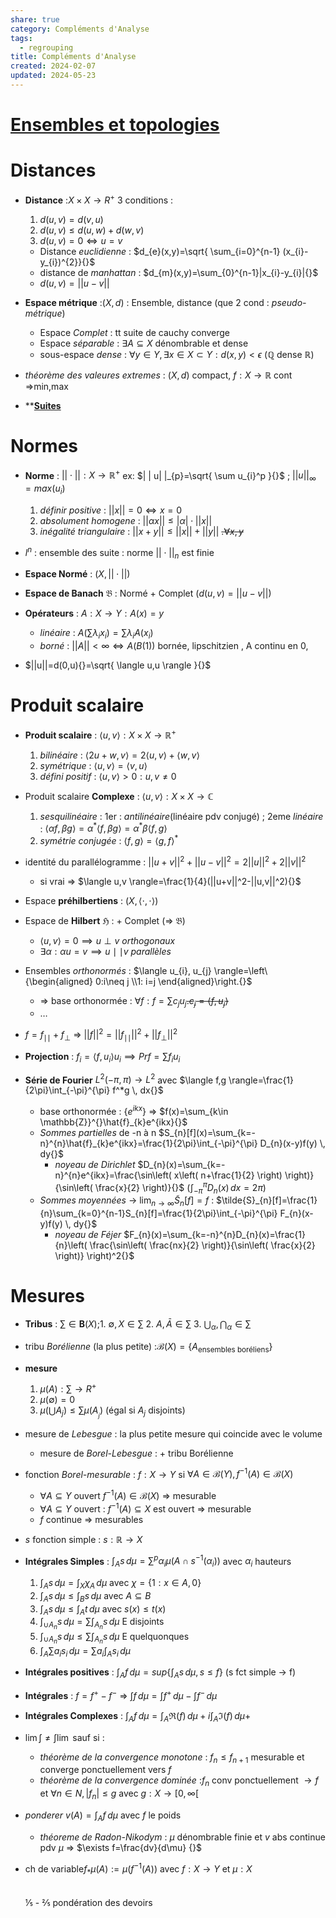 ```yaml
---  
share: true  
category: Compléments d'Analyse  
tags:  
  - regrouping  
title: Compléments d'Analyse  
created: 2024-02-07  
updated: 2024-05-23  
---  
```

# [Ensembles et topologies](Ensembles%20et%20topologies.md)  
# Distances  
  
- **Distance** :$X\times X\to R^+{}$ 3 conditions :  
	1. $d(u,v)=d(v,u){}$  
	2. $d(u,v)\leq d(u,w)+d(w,v){}$  
	3. $d(u,v)=0\iff u=v{}$   
	- Distance *euclidienne* : $d_{e}(x,y)=\sqrt{ \sum_{i=0}^{n-1} (x_{i}-y_{i})^{2}}{}$  
	- distance de *manhattan* : $d_{m}(x,y)=\sum_{0}^{n-1}|x_{i}-y_{i}|{}$  
	- $d(u,v)=| |u-v| |{}$  
  
- **Espace métrique** :$(X,d){}$ : Ensemble, distance (que 2 cond : *pseudo-métrique*)  
	- Espace *Complet* : tt suite de cauchy converge  
	- Espace *séparable* : $\exists A\subseteq X{}$  dénombrable et dense  
	- sous-espace *dense* : $\forall y\in Y, \exists x \in X\subset Y:d(x,y)<\epsilon{}$ ($\mathbb{Q} {}$ dense $\mathbb{R}{}$)  
  
- *théorème des valeures extremes* : $(X,d){}$ compact, $f:X\to \mathbb{R}{}$ cont ⇒min,max  
  
- ****[Suites](Suites.md)**  
# Normes  
  
- **Norme** : $||\cdot||:X\to \mathbb{R}^+{}$  ex: $| | u| |_{p}=\sqrt{ \sum u_{i}^p }{}$  ; $| | u| |_{\infty}=max(u_{i}){}$  
	1. *définir positive* : $\lvert \lvert x \rvert \rvert=0\iff x=0{}$  
	2. *absolument homogene* : $\lvert \lvert \alpha x \rvert \rvert\leq \lvert \alpha \rvert\cdot \lvert \lvert x \rvert \rvert{}$   
	3. *inégalité triangulaire* : $||x+y||\leq||x||+||y||{}$  ~~.$\forall x,y{}$~~  
  
- $l^n{}$ : ensemble des suite : norme $| | \cdot| |_{n}{}$ est finie  
  
- **Espace Normé** : $(X, | | \cdot| |){}$   
  
- **Espace de Banach** $\mathfrak{B}$ : Normé + Complet ($d(u,v)=| |u-v| |{}$)  
  
- **Opérateurs** : $A:X\to Y :A(x)=y{}$  
	- *linéaire* : $A\left( \sum\lambda_{i}x_{i} \right)=\sum\lambda _{i}A(x_{i}){}$  
	- *borné* : $| |A| |<\infty \iff A(B(1)) {}$ bornée, lipschitzien , A continu en 0,   
  
- $||u||=d(0,u){}=\sqrt{ \langle u,u \rangle }{}$  
# Produit scalaire  
  
- **Produit scalaire** : $\langle u,v \rangle:X\times X\to \mathbb{R}^+{}$  
	1. *bilinéaire* : $\langle 2u + w,v \rangle=2\langle u,v \rangle + \langle w,v \rangle{}$  
	2. *symétrique* : $\langle u,v \rangle= \langle v,u \rangle{}$  
	3. *défini positif* : $\langle u,v \rangle>0 : u,v\neq 0{}$  
  
- Produit scalaire **Complexe** : $\langle u,v \rangle:X\times X\to \mathbb{C}{}$  
	1. *sesquilinéaire* : 1er : *antilinéaire*(linéaire pdv conjugé) ; 2eme *linéaire* : $\langle \alpha f,\beta g \rangle=\alpha^*\langle f,\beta g \rangle = \alpha^*\beta\langle f,g \rangle{}$  
	2. *symétrie conjugée* : $\langle f,g \rangle= \langle g,f \rangle^*{}$  
  
- identité du parallélogramme : $||u+v||^2+||u-v||^2=2||u||^2+2||v||^2{}$  
	- si vrai ⇒ $\langle u,v \rangle=\frac{1}{4}(||u+v||^2-||u,v||^2){}$  
  
- Espace **préhilbertiens** : $(X, \langle \cdot,\cdot \rangle){}$  
  
- Espace de **Hilbert** $\mathfrak{H}{}$ : + Complet      (⇒ $\mathfrak{B}{}$)   
	- $\langle u,v \rangle=0\implies u\perp v{}$ *orthogonaux*  
	- $\exists \alpha:\alpha u=v\implies u\mid\mid v{}$ *parallèles*  
  
- Ensembles *orthonormés* : $\langle u_{i}, u_{j} \rangle=\left\{\begin{aligned} 0:i\neq j \\1: i=j \end{aligned}\right.{}$  
	- ⇒ base orthonormée : $\forall f:f=\sum c_{j}u_{j}{}$~~.$c_{j}= \langle f,u_{j} \rangle{}$~~  
	- …  
  
- $f=f_{\mid\mid}+f_{\perp}{}$ ⇒ $|| f||^2=|| f_{\mid\mid}||^2+|| f_{\perp }||^2{}$  
  
- **Projection** : $f_{i}= \langle f,u_{i} \rangle u_{i}\implies Prf=\sum f_{i}u_{i}{}$  
  
- **Série de Fourier** $L^{2}(-\pi,\pi)\to L^{2}{}$  avec $\langle f,g \rangle=\frac{1}{2\pi}\int_{-\pi}^{\pi} f^*g \, dx{}$  
	- base orthonormée : $\{ e^{ikx} \}{}$ ⇒ $f(x)=\sum_{k\in \mathbb{Z}}^{}\hat{f}_{k}e^{ikx}{}$  
	- *Sommes partielles* de -n à n $S_{n}[f](x)=\sum_{k=-n}^{n}\hat{f}_{k}e^{ikx}=\frac{1}{2\pi}\int_{-\pi}^{\pi} D_{n}(x-y)f(y) \, dy{}$   
		- *noyeau de Dirichlet* $D_{n}(x)=\sum_{k=-n}^{n}e^{ikx}=\frac{\sin\left( x\left( n+\frac{1}{2} \right) \right)}{\sin\left( \frac{x}{2} \right)}{}$ ($\int_{-\pi}^{\pi} D_{n}(x) \, dx=2\pi{}$)  
	- *Sommes moyennées* → $\lim_{ n \to \infty }\tilde S _{n}[f]=f{}{}$ : $\tilde{S}_{n}[f]=\frac{1}{n}\sum_{k=0}^{n-1}S_{n}[f]=\frac{1}{2\pi}\int_{-\pi}^{\pi} F_{n}(x-y)f(y) \, dy{}$   
		- *noyeau de Féjer* $F_{n}(x)=\sum_{k=-n}^{n}D_{n}(x)=\frac{1}{n}\left( \frac{\sin\left( \frac{nx}{2} \right)}{\sin\left( \frac{x}{2} \right)} \right)^2{}$  
# Mesures  
  
- **Tribus** : $\sum\in \mathbf{B}(X){}$;1. $\emptyset , X \in  \sum{}$ 2. $A,\bar{A}\in \sum{}$ 3. $\bigcup_{\alpha}, \bigcap _{\alpha}\in \sum{}$  
  
- tribu *Borélienne* (la plus petite) :$\mathcal{B}(X)=\{ A_{\text{ensembles boréliens}} \}{}$    
  
- **mesure**   
	1. $\mu(A):\sum\to R^+{}$  
	2. $\mu(\emptyset )=0{}$  
	3. $\mu(\bigcup A_{j})\leq \sum\mu(A_{_{j}}){}$ (égal si $A_{j}{}$ disjoints)  
  
- mesure de *Lebesgue* : la plus petite mesure qui coincide avec le volume  
	- mesure de *Borel-Lebesgue* : + tribu Borélienne  
  
- fonction *Borel-mesurable* : $f:X\to Y{}$  si $\forall A\in \mathcal{B}(Y),f^{-1}(A)\in \mathcal{B}(X){}$  
	- $\forall A\subseteq Y{}$ ouvert $f^{-1}(A)\in \mathcal{B}(X){}$ ⇒ mesurable  
	- $\forall A\subseteq Y{}$ ouvert : $f^{-1}(A)\subseteq X{}$ est ouvert ⇒ mesurable  
	- $f{}$ continue ⇒ mesurables  
   
  
- $s{}$ fonction simple : $s:\mathbb{R}\to X{}$  
  
- **Intégrales Simples** : $\int _{A}s \, d\mu=\sum^p\alpha_{i}\mu(A\cap s ^{-1}(\alpha_{i})){}$  avec $\alpha_{i}{}$ hauteurs  
	1. $\int _{A}s \, d\mu=\int _{X}\chi_{A} \, d\mu{}$ avec $\chi=\left\{  1:x\in A,0 \}\right.{}$  
	2. $\int _{A}s \, d\mu\leq \int _{B}s \, d\mu{}$ avec $A\subseteq B{}$  
	3. $\int _{A}s \, d\mu\leq \int _{A}t \, d\mu{}$ avec $s(x)\leq t(x){}$  
	4. $\int _{\cup A_{n}}s \, d\mu=\sum\int _{A_{n}}s \, d\mu{}$  E disjoints  
	5. $\int _{\cup A_{n}}s \, d\mu\leq\sum\int _{A_{n}}s \, d\mu{}$  E quelquonques  
	6. $\int _{A}\sum a_{i}s_{i} \, d\mu=\sum a_{i}\int _{A}s_{i} \, d\mu{}$  
  
- **Intégrales positives** : $\int _{A}f \, d\mu=sup\left\{  \int _{A}s \, d\mu, s\leq f  \right\}{}$ (s fct simple → f)  
  
- **Intégrales** : $f=f^+{}-f^-$ ⇒ $\int f \, d\mu=\int f^+ \, d\mu-\int f^- \, d\mu{}$  
  
- **Intégrales Complexes** : $\int _{A}f \, d\mu{}=\int _{A} \mathfrak{R}(f)\, d\mu+i\int _{A} \mathfrak{I}(f)\, d\mu+$  
  
- $\lim \int \neq \int \lim{}$ sauf si :  
	- *théorème de la convergence monotone* : $f_{n}\leq f_{n+1}{}$ mesurable et converge ponctuellement vers $f{}$  
	- *théorème de la convergence dominée* :$f_{n}{}$ conv ponctuellement $\to f{}$ et $\forall n\in N,|f_{n}|\leq g{}$  avec $g:X\to[0,\infty[{}$  
  
- *ponderer* $v(A)=\int _{A}f \, d\mu{}$ avec $f{}$ le poids  
	- *théoreme de Radon-Nikodym* : $\mu{}$ dénombrable finie et $v{}$ abs continue pdv $\mu{}$ ⇒ $\exists f=\frac{dv}{d\mu} {}$  
  
- ch de variable$f_{*}\mu(A):=\mu (f^{-1}(A)){}$ avec $f:X\to Y{}$ et $\mu:X{}$  
&nbsp;  
&nbsp;  
⅕ - ⅖ pondération des devoirs  
&nbsp;